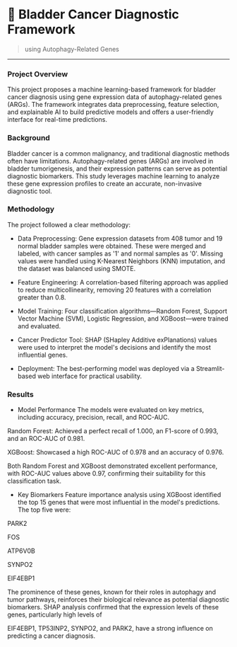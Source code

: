 # 🧬 Bladder Cancer Diagnostic Framework 
> using Autophagy-Related Genes 
____
### Project Overview
This project proposes a machine learning-based framework for bladder cancer diagnosis using gene expression data of autophagy-related genes (ARGs). The framework integrates data preprocessing, feature selection, and explainable AI to build predictive models and offers a user-friendly interface for real-time predictions.





### Background
Bladder cancer is a common malignancy, and traditional diagnostic methods often have limitations. Autophagy-related genes (ARGs) are involved in bladder tumorigenesis, and their expression patterns can serve as potential diagnostic biomarkers. This study leverages machine learning to analyze these gene expression profiles to create an accurate, non-invasive diagnostic tool.





### Methodology
The project followed a clear methodology:


- Data Preprocessing: Gene expression datasets from 408 tumor and 19 normal bladder samples were obtained. These were merged and labeled, with cancer samples as '1' and normal samples as '0'. Missing values were handled using K-Nearest Neighbors (KNN) imputation, and the dataset was balanced using SMOTE.






- Feature Engineering: A correlation-based filtering approach was applied to reduce multicollinearity, removing 20 features with a correlation greater than 0.8.




- Model Training: Four classification algorithms—Random Forest, Support Vector Machine (SVM), Logistic Regression, and XGBoost—were trained and evaluated.



- Cancer Predictor Tool: SHAP (SHapley Additive exPlanations) values were used to interpret the model's decisions and identify the most influential genes.






- Deployment: The best-performing model was deployed via a Streamlit-based web interface for practical usability.


### Results
- Model Performance
The models were evaluated on key metrics, including accuracy, precision, recall, and ROC-AUC.


Random Forest: Achieved a perfect recall of 1.000, an F1-score of 0.993, and an ROC-AUC of 0.981.






XGBoost: Showcased a high ROC-AUC of 0.978 and an accuracy of 0.976.




Both Random Forest and XGBoost demonstrated excellent performance, with ROC-AUC values above 0.97, confirming their suitability for this classification task.



- Key Biomarkers
Feature importance analysis using XGBoost identified the top 15 genes that were most influential in the model's predictions. The top five were:

PARK2

FOS

ATP6V0B

SYNPO2

EIF4EBP1

The prominence of these genes, known for their roles in autophagy and tumor pathways, reinforces their biological relevance as potential diagnostic biomarkers. SHAP analysis confirmed that the expression levels of these genes, particularly high levels of 


EIF4EBP1, TP53INP2, SYNPO2, and PARK2, have a strong influence on predicting a cancer diagnosis.
